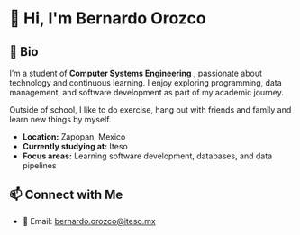 # 👋 Hi, I'm Bernardo Orozco

## 🚀 Bio

I’m a student of  **Computer Systems Engineering** , passionate about technology and continuous learning. I enjoy exploring programming, data management, and software development as part of my academic journey.

Outside of school, I like to do exercise, hang out with friends and family and learn new things by myself.

* **Location:** Zapopan, Mexico
* **Currently studying at:** Iteso
* **Focus areas:** Learning software development, databases, and data pipelines

## 📫 Connect with Me

- 📧 Email: bernardo.orozco@iteso.mx

